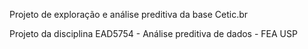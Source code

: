 Projeto de exploração e análise preditiva da base Cetic.br

Projeto da disciplina EAD5754 - Análise preditiva de dados - FEA USP